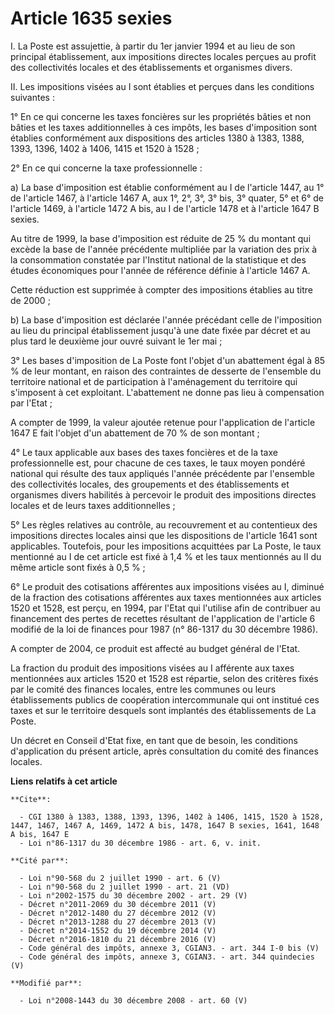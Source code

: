 # Article 1635 sexies

I. La Poste est assujettie, à partir du 1er janvier 1994 et au lieu de son principal établissement, aux impositions directes
locales perçues au profit des collectivités locales et des établissements et organismes divers.

II. Les impositions visées au I sont établies et perçues dans les conditions suivantes :

1° En ce qui concerne les taxes foncières sur les propriétés bâties et non bâties et les taxes additionnelles à ces impôts,
les bases d'imposition sont établies conformément aux dispositions des articles 1380 à 1383, 1388, 1393, 1396, 1402 à 1406,
1415 et 1520 à 1528 ;

2° En ce qui concerne la taxe professionnelle :

a) La base d'imposition est établie conformément au I de l'article 1447, au 1° de l'article 1467, à l'article 1467 A, aux 1°,
2°, 3°, 3° bis, 3° quater, 5° et 6° de l'article 1469, à l'article 1472 A bis, au I de l'article 1478 et à l'article 1647 B
sexies.

Au titre de 1999, la base d'imposition est réduite de 25 % du montant qui excède la base de l'année précédente multipliée par
la variation des prix à la consommation constatée par l'Institut national de la statistique et des études économiques pour
l'année de référence définie à l'article 1467 A.

Cette réduction est supprimée à compter des impositions établies au titre de 2000 ;

b) La base d'imposition est déclarée l'année précédant celle de l'imposition au lieu du principal établissement  jusqu'à une
date fixée par décret et au plus tard le deuxième jour ouvré suivant le 1er mai ;

3° Les bases d'imposition de La Poste font l'objet d'un abattement égal à 85 % de leur montant, en raison des contraintes de
desserte de l'ensemble du territoire national et de participation à l'aménagement du territoire qui s'imposent à cet
exploitant. L'abattement ne donne pas lieu à compensation par l'Etat ;

A compter de 1999, la valeur ajoutée retenue pour l'application de l'article 1647 E fait l'objet d'un abattement de 70 % de
son montant ;

4° Le taux applicable aux bases des taxes foncières et de la taxe professionnelle est, pour chacune de ces taxes, le taux
moyen pondéré national qui résulte des taux appliqués l'année précédente par l'ensemble des collectivités locales, des
groupements et des établissements et organismes divers habilités à percevoir le produit des impositions directes locales et
de leurs taxes additionnelles ;

5° Les règles relatives au contrôle, au recouvrement et au contentieux des impositions directes locales ainsi que les
dispositions de l'article 1641 sont applicables. Toutefois, pour les impositions acquittées par La Poste, le taux mentionné
au I de cet article est fixé à 1,4 % et les taux mentionnés au II du même article sont fixés à 0,5 % ;

6° Le produit des cotisations afférentes aux impositions visées au I, diminué de la fraction des cotisations afférentes aux
taxes mentionnées aux articles 1520 et 1528, est perçu, en 1994, par l'Etat qui l'utilise afin de contribuer au financement
des pertes de recettes résultant de l'application de l'article 6 modifié de la loi de finances pour 1987 (n° 86-1317 du 30
décembre 1986).

A compter de 2004, ce produit est affecté au budget général de l'Etat.

La fraction du produit des impositions visées au I afférente aux taxes mentionnées aux articles 1520 et 1528 est répartie,
selon des critères fixés par le comité des finances locales, entre les communes ou leurs établissements publics de
coopération intercommunale qui ont institué ces taxes et sur le territoire desquels sont implantés des établissements de La
Poste.

Un décret en Conseil d'Etat fixe, en tant que de besoin, les conditions d'application du présent article, après consultation
du comité des finances locales.

**Liens relatifs à cet article**

	**Cite**:

	  - CGI 1380 à 1383, 1388, 1393, 1396, 1402 à 1406, 1415, 1520 à 1528, 1447, 1467, 1467 A, 1469, 1472 A bis, 1478, 1647 B sexies, 1641, 1648 A bis, 1647 E
	  - Loi n°86-1317 du 30 décembre 1986 - art. 6, v. init.

	**Cité par**:

	  - Loi n°90-568 du 2 juillet 1990 - art. 6 (V)
	  - Loi n°90-568 du 2 juillet 1990 - art. 21 (VD)
	  - Loi n°2002-1575 du 30 décembre 2002 - art. 29 (V)
	  - Décret n°2011-2069 du 30 décembre 2011 (V)
	  - Décret n°2012-1480 du 27 décembre 2012 (V)
	  - Décret n°2013-1288 du 27 décembre 2013 (V)
	  - Décret n°2014-1552 du 19 décembre 2014 (V)
	  - Décret n°2016-1810 du 21 décembre 2016 (V)
	  - Code général des impôts, annexe 3, CGIAN3. - art. 344 I-0 bis (V)
	  - Code général des impôts, annexe 3, CGIAN3. - art. 344 quindecies (V)

	**Modifié par**:

	  - Loi n°2008-1443 du 30 décembre 2008 - art. 60 (V)
